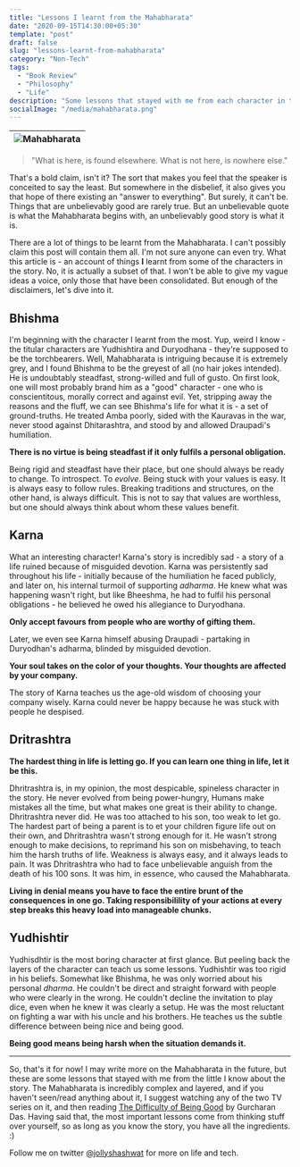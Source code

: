 ```yaml
---
title: "Lessons I learnt from the Mahabharata"
date: "2020-09-15T14:30:00+05:30"
template: "post"
draft: false
slug: "lessons-learnt-from-mahabharata"
category: "Non-Tech"
tags:
  - "Book Review"
  - "Philosophy"
  - "Life"
description: "Some lessons that stayed with me from each character in the Mahabharata."
socialImage: "/media/mahabharata.png"
---
```


| ![Mahabharata](/media/mahabharata.jpg) |
| :------------------------------------: |


> "What is here, is found elsewhere. What is not here, is nowhere else."

That's a bold claim, isn't it? The sort that makes you feel that the speaker is conceited to say the least. But somewhere in the disbelief, it also gives you that hope of there existing an "answer to everything". But surely, it can't be. Things that are unbelievably good are rarely true. But an unbelievable quote is what the Mahabharata begins with, an unbelievably good story is what it is.

There are a lot of things to be learnt from the Mahabharata. I can't possibly claim this post will contain them all. I'm not sure anyone can even try. What this article is - an account of things **I** learnt from some of the characters in the story. No, it is actually a subset of that. I won't be able to give my vague ideas a voice, only those that have been consolidated. But enough of the disclaimers, let's dive into it.

## Bhishma

I'm beginning with the character I learnt from the most. Yup, weird I know - the titular characters are Yudhishtira and Duryodhana - they're supposed to be the torchbearers. Well, Mahabharata is intriguing because it is extremely grey, and I found Bhishma to be the greyest of all (no hair jokes intended). He is undoubtably steadfast, strong-willed and full of gusto. On first look, one will most probably brand him as a "good" character - one who is conscientitous, morally correct and against evil. Yet, stripping away the reasons and the fluff, we can see Bhishma's life for what it is - a set of ground-truths. He treated Amba poorly, sided with the Kauravas in the war, never stood against Dhitarashtra, and stood by and allowed Draupadi's humiliation.

**There is no virtue is being steadfast if it only fulfils a personal obligation.**

Being rigid and steadfast have their place, but one should always be ready to change. To introspect. To _evolve_. Being stuck with your values is easy. It is always easy to follow rules. Breaking traditions and structures, on the other hand, is always difficult. This is not to say that values are worthless, but one should always think about whom these values benefit.

## Karna

What an interesting character! Karna's story is incredibly sad - a story of a life ruined because of misguided devotion. Karna was persistently sad throughout his life - initially because of the humiliation he faced publicly, and later on, his internal turmoil of supporting _adharma_. He knew what was happening wasn't right, but like Bheeshma, he had to fulfil his personal obligations - he believed he owed his allegiance to Duryodhana.

**Only accept favours from people who are worthy of gifting them.**

Later, we even see Karna himself abusing Draupadi - partaking in Duryodhan's adharma, blinded by misguided devotion.

**Your soul takes on the color of your thoughts. Your thoughts are affected by your company.**

The story of Karna teaches us the age-old wisdom of choosing your company wisely. Karna could never be happy because he was stuck with people he despised.

## Dritrashtra

**The hardest thing in life is letting go. If you can learn one thing in life, let it be this.**

Dhritrashtra is, in my opinion, the most despicable, spineless character in the story. He never evolved from being power-hungry, Humans make mistakes all the time, but what makes one great is their ability to change. Dhritrashtra never did. He was too attached to his son, too weak to let go. The hardest part of being a parent is to et your children figure life out on their own, and Dhritrashtra wasn't strong enough for it. He wasn't strong enough to make decisions, to reprimand his son on misbehaving, to teach him the harsh truths of life. Weakness is always easy, and it always leads to pain. It was Dhritrashtra who had to face unbelievable anguish from the death of his 100 sons. It was him, in essence, who caused the Mahabharata.

**Living in denial means you have to face the entire brunt of the consequences in one go. Taking responsibilility of your actions at every step breaks this heavy load into manageable chunks.**

## Yudhishtir

Yudhisdhtir is the most boring character at first glance. But peeling back the layers of the character can teach us some lessons. Yudhishtir was too rigid in his beliefs. Somewhat like Bhishma, he was only worried about his personal _dharma_. He couldn't be direct and straight forward with people who were clearly in the wrong. He couldn't decline the invitation to play dice, even when he knew it was clearly a setup. He was the most reluctant on fighting a war with his uncle and his brothers. He teaches us the subtle difference between being nice and being good.

**Being good means being harsh when the situation demands it.**

---

So, that's it for now! I may write more on the Mahabharata in the future, but these are some lessons that stayed with me from the little I know about the story. The Mahabharata is incredibly complex and layered, and if you haven't seen/read anything about it, I suggest watching any of the two TV series on it, and then reading [The Difficulty of Being Good](https://www.goodreads.com/book/show/6971900-the-difficulty-of-being-good) by Gurcharan Das. Having said that, the most important lessons come from thinking stuff over yourself, so as long as you know the story, you have all the ingredients. :)

Follow me on twitter [@jollyshashwat](https://twitter.com/jollyshashwat) for more on life and tech.
